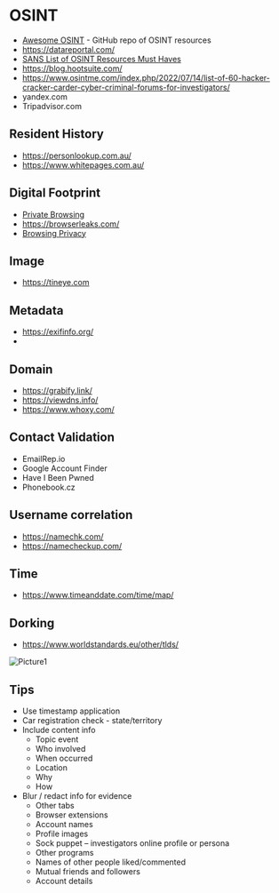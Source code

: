 # OSINT
- [Awesome OSINT](https://github.com/jivoi/awesome-osint) - GitHub repo of OSINT resources
- https://datareportal.com/
- [SANS List of OSINT Resources Must Haves](https://www.sans.org/blog-must-have-free-resources-for-open-source-intelligence-osint-/)
- https://blog.hootsuite.com/
- https://www.osintme.com/index.php/2022/07/14/list-of-60-hacker-cracker-carder-cyber-criminal-forums-for-investigators/
- yandex.com
- Tripadvisor.com

## Resident History
- https://personlookup.com.au/
- https://www.whitepages.com.au/

## Digital Footprint
- [Private Browsing](https://privacytests.org/)
- https://browserleaks.com/
- [Browsing Privacy](https://awesome-privacy.xyz/security-tools/browser-extensions)

## Image
- https://tineye.com

## Metadata
- https://exifinfo.org/
- 

## Domain
- https://grabify.link/
- https://viewdns.info/
- https://www.whoxy.com/

## Contact Validation
- EmailRep.io
- Google Account Finder
- Have I Been Pwned
- Phonebook.cz

## Username correlation
- https://namechk.com/
- https://namecheckup.com/

## Time
- https://www.timeanddate.com/time/map/

## Dorking
- https://www.worldstandards.eu/other/tlds/

![Picture1](https://github.com/user-attachments/assets/85fc4704-b7b3-4983-814e-f7ad1442b6d9)

## Tips
-	Use timestamp application
-	Car registration check - state/territory
-	Include content info
    - Topic event
    -	Who involved
    -	When occurred
    -	Location
    -	Why
    -	How
-	Blur / redact info for evidence
    -	Other tabs
    -	Browser extensions
    -	Account names
    -	Profile images
    -	Sock puppet – investigators online profile or persona
    -	Other programs
    -	Names of other people liked/commented
    - Mutual friends and followers
    -	Account details


